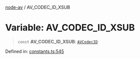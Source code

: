 [node-av](../globals.md) / AV\_CODEC\_ID\_XSUB

# Variable: AV\_CODEC\_ID\_XSUB

> `const` **AV\_CODEC\_ID\_XSUB**: [`AVCodecID`](../type-aliases/AVCodecID.md)

Defined in: [constants.ts:545](https://github.com/seydx/av/blob/f8631fc881b394300b1479f511d55cf1c370a87f/src/constants/constants.ts#L545)
